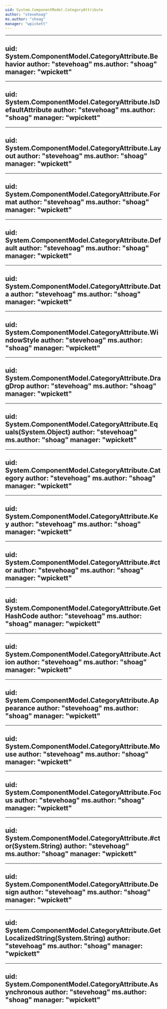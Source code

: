 ```yaml
---
uid: System.ComponentModel.CategoryAttribute
author: "stevehoag"
ms.author: "shoag"
manager: "wpickett"
---
```


---
uid: System.ComponentModel.CategoryAttribute.Behavior
author: "stevehoag"
ms.author: "shoag"
manager: "wpickett"
---

---
uid: System.ComponentModel.CategoryAttribute.IsDefaultAttribute
author: "stevehoag"
ms.author: "shoag"
manager: "wpickett"
---

---
uid: System.ComponentModel.CategoryAttribute.Layout
author: "stevehoag"
ms.author: "shoag"
manager: "wpickett"
---

---
uid: System.ComponentModel.CategoryAttribute.Format
author: "stevehoag"
ms.author: "shoag"
manager: "wpickett"
---

---
uid: System.ComponentModel.CategoryAttribute.Default
author: "stevehoag"
ms.author: "shoag"
manager: "wpickett"
---

---
uid: System.ComponentModel.CategoryAttribute.Data
author: "stevehoag"
ms.author: "shoag"
manager: "wpickett"
---

---
uid: System.ComponentModel.CategoryAttribute.WindowStyle
author: "stevehoag"
ms.author: "shoag"
manager: "wpickett"
---

---
uid: System.ComponentModel.CategoryAttribute.DragDrop
author: "stevehoag"
ms.author: "shoag"
manager: "wpickett"
---

---
uid: System.ComponentModel.CategoryAttribute.Equals(System.Object)
author: "stevehoag"
ms.author: "shoag"
manager: "wpickett"
---

---
uid: System.ComponentModel.CategoryAttribute.Category
author: "stevehoag"
ms.author: "shoag"
manager: "wpickett"
---

---
uid: System.ComponentModel.CategoryAttribute.Key
author: "stevehoag"
ms.author: "shoag"
manager: "wpickett"
---

---
uid: System.ComponentModel.CategoryAttribute.#ctor
author: "stevehoag"
ms.author: "shoag"
manager: "wpickett"
---

---
uid: System.ComponentModel.CategoryAttribute.GetHashCode
author: "stevehoag"
ms.author: "shoag"
manager: "wpickett"
---

---
uid: System.ComponentModel.CategoryAttribute.Action
author: "stevehoag"
ms.author: "shoag"
manager: "wpickett"
---

---
uid: System.ComponentModel.CategoryAttribute.Appearance
author: "stevehoag"
ms.author: "shoag"
manager: "wpickett"
---

---
uid: System.ComponentModel.CategoryAttribute.Mouse
author: "stevehoag"
ms.author: "shoag"
manager: "wpickett"
---

---
uid: System.ComponentModel.CategoryAttribute.Focus
author: "stevehoag"
ms.author: "shoag"
manager: "wpickett"
---

---
uid: System.ComponentModel.CategoryAttribute.#ctor(System.String)
author: "stevehoag"
ms.author: "shoag"
manager: "wpickett"
---

---
uid: System.ComponentModel.CategoryAttribute.Design
author: "stevehoag"
ms.author: "shoag"
manager: "wpickett"
---

---
uid: System.ComponentModel.CategoryAttribute.GetLocalizedString(System.String)
author: "stevehoag"
ms.author: "shoag"
manager: "wpickett"
---

---
uid: System.ComponentModel.CategoryAttribute.Asynchronous
author: "stevehoag"
ms.author: "shoag"
manager: "wpickett"
---
